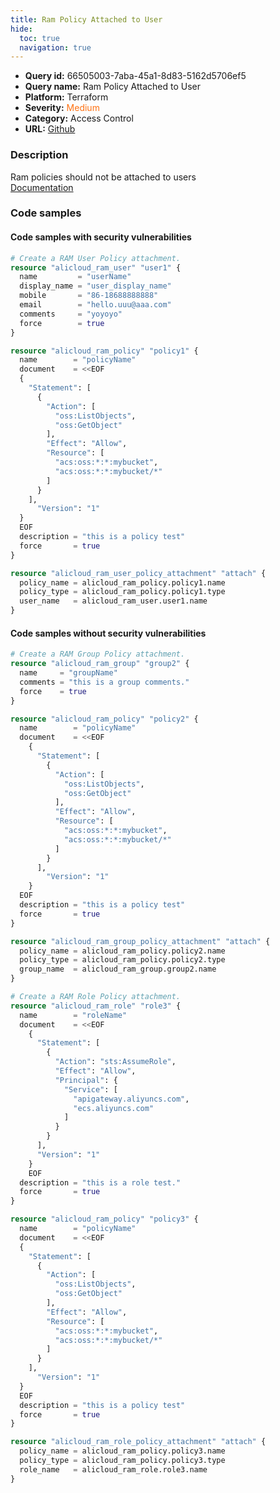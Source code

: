 ```yaml
---
title: Ram Policy Attached to User
hide:
  toc: true
  navigation: true
---
```


<style>
  .highlight .hll {
    background-color: #ff171742;
  }
  .md-content {
    max-width: 1100px;
    margin: 0 auto;
  }
</style>

-   **Query id:** 66505003-7aba-45a1-8d83-5162d5706ef5
-   **Query name:** Ram Policy Attached to User
-   **Platform:** Terraform
-   **Severity:** <span style="color:#ff7213">Medium</span>
-   **Category:** Access Control
-   **URL:** [Github](https://github.com/Checkmarx/kics/tree/master/assets/queries/terraform/alicloud/ram_policy_attached_to_user)

### Description
Ram policies should not be attached to users<br>
[Documentation](https://registry.terraform.io/providers/aliyun/alicloud/latest/docs/resources/ram_user_policy_attachment)

### Code samples
#### Code samples with security vulnerabilities
```tf title="Positive test num. 1 - tf file" hl_lines="35"
# Create a RAM User Policy attachment.
resource "alicloud_ram_user" "user1" {
  name         = "userName"
  display_name = "user_display_name"
  mobile       = "86-18688888888"
  email        = "hello.uuu@aaa.com"
  comments     = "yoyoyo"
  force        = true
}

resource "alicloud_ram_policy" "policy1" {
  name        = "policyName"
  document    = <<EOF
  {
    "Statement": [
      {
        "Action": [
          "oss:ListObjects",
          "oss:GetObject"
        ],
        "Effect": "Allow",
        "Resource": [
          "acs:oss:*:*:mybucket",
          "acs:oss:*:*:mybucket/*"
        ]
      }
    ],
      "Version": "1"
  }
  EOF
  description = "this is a policy test"
  force       = true
}

resource "alicloud_ram_user_policy_attachment" "attach" {
  policy_name = alicloud_ram_policy.policy1.name
  policy_type = alicloud_ram_policy.policy1.type
  user_name   = alicloud_ram_user.user1.name
}

```


#### Code samples without security vulnerabilities
```tf title="Negative test num. 1 - tf file"
# Create a RAM Group Policy attachment.
resource "alicloud_ram_group" "group2" {
  name     = "groupName"
  comments = "this is a group comments."
  force    = true
}

resource "alicloud_ram_policy" "policy2" {
  name        = "policyName"
  document    = <<EOF
    {
      "Statement": [
        {
          "Action": [
            "oss:ListObjects",
            "oss:GetObject"
          ],
          "Effect": "Allow",
          "Resource": [
            "acs:oss:*:*:mybucket",
            "acs:oss:*:*:mybucket/*"
          ]
        }
      ],
        "Version": "1"
    }
  EOF
  description = "this is a policy test"
  force       = true
}

resource "alicloud_ram_group_policy_attachment" "attach" {
  policy_name = alicloud_ram_policy.policy2.name
  policy_type = alicloud_ram_policy.policy2.type
  group_name  = alicloud_ram_group.group2.name
}

```
```tf title="Negative test num. 2 - tf file"
# Create a RAM Role Policy attachment.
resource "alicloud_ram_role" "role3" {
  name        = "roleName"
  document    = <<EOF
    {
      "Statement": [
        {
          "Action": "sts:AssumeRole",
          "Effect": "Allow",
          "Principal": {
            "Service": [
              "apigateway.aliyuncs.com", 
              "ecs.aliyuncs.com"
            ]
          }
        }
      ],
      "Version": "1"
    }
    EOF
  description = "this is a role test."
  force       = true
}

resource "alicloud_ram_policy" "policy3" {
  name        = "policyName"
  document    = <<EOF
  {
    "Statement": [
      {
        "Action": [
          "oss:ListObjects",
          "oss:GetObject"
        ],
        "Effect": "Allow",
        "Resource": [
          "acs:oss:*:*:mybucket",
          "acs:oss:*:*:mybucket/*"
        ]
      }
    ],
      "Version": "1"
  }
  EOF
  description = "this is a policy test"
  force       = true
}

resource "alicloud_ram_role_policy_attachment" "attach" {
  policy_name = alicloud_ram_policy.policy3.name
  policy_type = alicloud_ram_policy.policy3.type
  role_name   = alicloud_ram_role.role3.name
}

```
